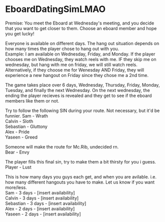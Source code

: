 # EboardDatingSimLMAO

Premise: You meet the Eboard at Wednesday's meeting, and you decide that you want to get closer to them. Choose an eboard member and hope you get lucky!

Everyone is available on different days. The hang out situation depends on how many times the player chose to hang out with you. <br>
Example: I am available on Wednesday, Friday, and Monday. If the player chooses me on Wednesday, they watch reels with me. IF they skip me on wednesday, but hang with me on friday, we will still watch reels.  Alternatively, if they choose me for Wenesday AND Friday, they will experience a new hangout on Friday since they chose me a 2nd time.

The game takes place over 6 days, Wednesday, Thursday, Friday, Monday, Tuesday, and finally the next Wednesday. On the next wednesday, the ending the player recieves is revealed and they get to see if the eboard members like them or not.

Try to follow the following SIN during your route. Not necessary, but it'd be funnier.
Sam - Wrath <br>
Calvin - Sloth <br>
Sebastian - Gluttony <br>
Alex - Pride <br>
Yaseen - Greed <br>

Someone will make the route for Mc.Rib, undecided rn. <br>
Bear - Envy

The player fills this final sin, try to make them a bit thirsty for you i guess. <br>
Player - Lust

This is how many days you guys each get, and when you are avilable. i.e. how many different hangouts you have to make.  Let us know if you want more/less. <br>
Sam - 3 days - [insert availability] <br>
Calvin - 3 days - [insert availability] <br>
Sebastian - 3 days - [insert availability] <br>
Alex - 2 days - [insert availability] <br>
Yaseen - 2 days - [insert availability]

